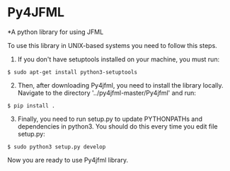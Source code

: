 # Py4JFML
*A python library for using JFML


To use this library in UNIX-based systems you need to follow this steps.
  
  
  1. If you don't have setuptools installed on your machine, you must run:
  
  	$ sudo apt-get install python3-setuptools
  
  
  2. Then, after downloading Py4jfml, you need to install the library locally. 
  Navigate to the directory '../py4jfml-master/Py4jfml' and run:
  
  	$ pip install .
  
  
  3. Finally, you need to run setup.py to update PYTHONPATHs and dependencies in python3.
  You should do this every time you edit file setup.py:
  
  	$ sudo python3 setup.py develop
  
  
  
  
Now you are ready to use Py4jfml library.
